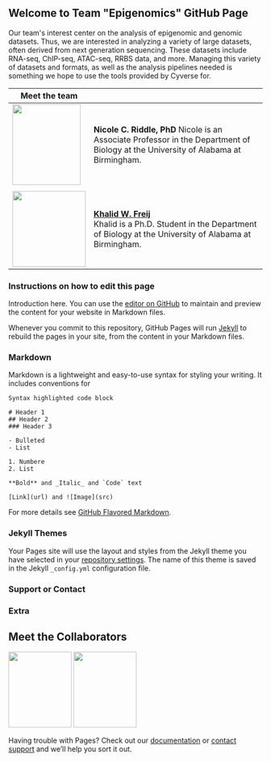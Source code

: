 ## Welcome to Team "Epigenomics" GitHub Page

Our team's interest center on the analysis of epigenomic and genomic datasets.  Thus, we are interested in analyzing a variety of large datasets, often derived from next generation sequencing.  These datasets include RNA-seq, ChIP-seq, ATAC-seq, RRBS data, and more.  Managing this variety of datasets and formats, as well as the analysis pipelines needed is something we hope to use the tools provided by Cyverse for. 

| **Meet the team** |  |
|---|---|
| <img src="https://user-images.githubusercontent.com/76827831/111551330-f7874100-874d-11eb-8e92-e272f7b793aa.png" width="135" height="160"> | **Nicole C. Riddle, PhD**   Nicole is an Associate Professor in the Department of Biology at the University of Alabama at Birmingham. |
| | |
| <img src="https://user-images.githubusercontent.com/66127229/110695129-17978d00-81af-11eb-880e-42e7a0e474f3.png" width="145" height="150"> | [**Khalid W. Freij**](https://github.com/kfreij95)<br/> Khalid is a Ph.D. Student in the Department of Biology at the University of Alabama at Birmingham. |

### Instructions on how to edit this page

Introduction here.
You can use the [editor on GitHub](https://github.com/kfreij95/foss-test-kwf/edit/main/README.md) to maintain and preview the content for your website in Markdown files.

Whenever you commit to this repository, GitHub Pages will run [Jekyll](https://jekyllrb.com/) to rebuild the pages in your site, from the content in your Markdown files.


### Markdown

Markdown is a lightweight and easy-to-use syntax for styling your writing. It includes conventions for

```markdow
Syntax highlighted code block

# Header 1
## Header 2
### Header 3

- Bulleted
- List

1. Numbere
2. List

**Bold** and _Italic_ and `Code` text

[Link](url) and ![Image](src)
```

For more details see [GitHub Flavored Markdown](https://guides.github.com/features/mastering-markdown/).

### Jekyll Themes

Your Pages site will use the layout and styles from the Jekyll theme you have selected in your [repository settings](https://github.com/kfreij95/foss-test-kwf/settings). The name of this theme is saved in the Jekyll `_config.yml` configuration file.

### Support or Contact

### Extra
## Meet the Collaborators
<img src="https://user-images.githubusercontent.com/66127229/110695129-17978d00-81af-11eb-880e-42e7a0e474f3.png" width="125" height="150">

<img src="https://user-images.githubusercontent.com/76827831/111551330-f7874100-874d-11eb-8e92-e272f7b793aa.png" width="125" height="150">




Having trouble with Pages? Check out our [documentation](https://docs.github.com/categories/github-pages-basics/) or [contact support](https://support.github.com/contact) and we’ll help you sort it out.
